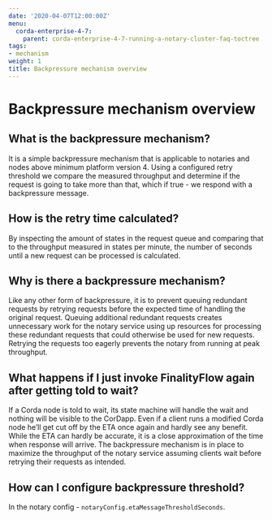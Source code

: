 ```yaml
---
date: '2020-04-07T12:00:00Z'
menu:
  corda-enterprise-4-7:
    parent: corda-enterprise-4-7-running-a-notary-cluster-faq-toctree
tags:
- mechanism
weight: 1
title: Backpressure mechanism overview
---
```



# Backpressure mechanism overview


## What is the backpressure mechanism?

It is a simple backpressure mechanism that is applicable to notaries and nodes above minimum platform version 4. Using a
configured retry threshold we compare the measured throughput and determine if the request is going to take more than that,
which if true - we respond with a backpressure message.


## How is the retry time calculated?

By inspecting the amount of states in the request queue and comparing that to the throughput measured in states per minute,
the number of seconds until a new request can be processed is calculated.


## Why is there a backpressure mechanism?

Like any other form of backpressure, it is to prevent queuing redundant requests by retrying requests before the expected
time of handling the original request. Queuing additional redundant requests creates unnecessary work for the notary service
using up resources for processing these redundant requests that could otherwise be used for new requests. Retrying the requests
too eagerly prevents the notary from running at peak throughput.


## What happens if I just invoke FinalityFlow again after getting told to wait?

If a Corda node is told to wait, its state machine will handle the wait and nothing will be visible to the CorDapp.
Even if a client runs a modified Corda node he’ll get cut off by the ETA once again and hardly see any benefit.
While the ETA can hardly be accurate, it is a close approximation of the time when response will arrive.
The backpressure mechanism is in place to maximize the throughput of the notary service assuming clients wait before retrying
their requests as intended.


## How can I configure backpressure threshold?

In the notary config - `notaryConfig.etaMessageThresholdSeconds`.

